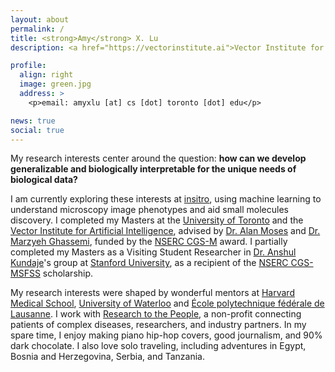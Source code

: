 ```yaml
---
layout: about
permalink: /
title: <strong>Amy</strong> X. Lu
description: <a href="https://vectorinstitute.ai">Vector Institute for Artificial Intelligence</a> | <a href="http://web.cs.toronto.edu/">Department of Computer Science, University of Toronto</a>

profile:
  align: right
  image: green.jpg
  address: >
    <p>email: amyxlu [at] cs [dot] toronto [dot] edu</p>

news: true 
social: true
---
```


My research interests center around the question: **how can we develop generalizable and biologically interpretable for the unique needs of biological data?**

I am currently exploring these interests at [insitro](https://insitro.com), using machine learning to understand microscopy image phenotypes and aid small molecules discovery. I completed my Masters at the [University of Toronto](https://web.cs.toronto.edu/) and the [Vector Institute for Artificial Intelligence](https://vectorinstitute.ai), advised by [Dr. Alan Moses](http://www.moseslab.csb.utoronto.ca/) and [Dr. Marzyeh Ghassemi](http://www.marzyehghassemi.com/), funded by the [NSERC CGS-M](http://www.nserc-crsng.gc.ca/Students-Etudiants/PG-CS/CGSM-BESCM_eng.asp) award. I partially completed my Masters as a Visiting Student Researcher in [Dr. Anshul Kundaje](http://anshul.kundaje.net)'s group at [Stanford University](https://www.stanford.edu/), as a recipient of the [NSERC CGS-MSFSS](https://www.nserc-crsng.gc.ca/students-etudiants/pg-cs/cgsforeignstudy-bescetudeetranger_eng.asp) scholarship.

My research interests were shaped by wonderful mentors at [Harvard Medical School](https://www.slizlab.org/), [University of Waterloo](http://doxey.uwaterloo.ca/) and [École polytechnique fédérale de Lausanne](https://lbm.epfl.ch/). I work with [Research to the People](https://www.researchtothepeople.org/), a non-profit connecting patients of complex diseases, researchers, and industry partners. In my spare time, I enjoy making piano hip-hop covers, good journalism, and 90% dark chocolate. I also love solo traveling, including adventures in Egypt, Bosnia and Herzegovina, Serbia, and Tanzania.
